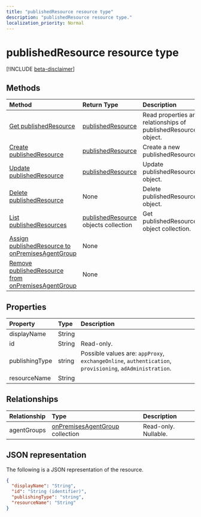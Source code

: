 ```yaml
---
title: "publishedResource resource type"
description: "publishedResource resource type."
localization_priority: Normal
---
```


# publishedResource resource type

[!INCLUDE [beta-disclaimer](../../includes/beta-disclaimer.md)]

## Methods

| Method       | Return Type | Description |
|:-------------|:------------|:------------|
| [Get publishedResource](../api/onpremisespublishedresource-get.md) | [publishedResource](onpremisespublishedresource.md) | Read properties and relationships of publishedResource object. |
| [Create publishedResource](../api/onpremisespublishedresource-create.md) |  [publishedResource](onpremisespublishedresource.md)  | Create a new publishedResource. |
| [Update publishedResource](../api/onpremisespublishedresource-update.md) | [publishedResource](onpremisespublishedresource.md) | Update publishedResource object. |
| [Delete  publishedResource](../api/onpremisespublishedresource-delete.md) | None | Delete publishedResource object. |
| [List publishedResources](../api/onpremisespublishedresource-list.md) | [publishedResource](onpremisespublishedresource.md) objects collection | Get publishedResources object collection. |
| [Assign publishedResource to onPremisesAgentGroup](../api/onpremisespublishedresource-post-agentgroups.md) | None |  |
| [Remove publishedResource from onPremisesAgentGroup](../api/onpremisespublishedresource-delete-agentgroups.md) | None |  |

## Properties

| Property     | Type        | Description |
|:-------------|:------------|:------------|
|displayName|String||
|id|String| Read-only.|
|publishingType|string| Possible values are: `appProxy`, `exchangeOnline`, `authentication`, `provisioning`, `adAdministration`.|
|resourceName|String||

## Relationships

| Relationship | Type        | Description |
|:-------------|:------------|:------------|
|agentGroups|[onPremisesAgentGroup](onpremisesagentgroup.md) collection| Read-only. Nullable.|

## JSON representation

The following is a JSON representation of the resource.

<!-- {
  "blockType": "resource",
  "optionalProperties": [

  ],
  "@odata.type": "microsoft.graph.publishedResource"
}-->

```json
{
  "displayName": "String",
  "id": "String (identifier)",
  "publishingType": "string",
  "resourceName": "String"
}
```

<!-- uuid: 8fcb5dbc-d5aa-4681-8e31-b001d5168d79
2015-10-25 14:57:30 UTC -->
<!-- {
  "type": "#page.annotation",
  "description": "publishedResource resource",
  "keywords": "",
  "section": "documentation",
  "tocPath": ""
}-->